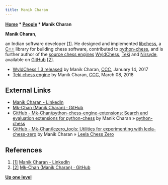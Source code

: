 ```yaml
---
title: Manik Charan
---
```

**[Home](Home "Home") \* [People](People "People") \* Manik Charan**


**Manik Charan**,  

an Indian software developer <a id="cite-note-1" href="#cite-ref-1">[1]</a>. 
He designed and implemented [libchess](Libchess "Libchess"), a [C++](Cpp "Cpp") library for building chess software, contributed to [python-chess](Python-chess "Python-chess"), and is further author of the [source chess engines](Category:Open_Source "Category:Open Source") [WyldChess](WyldChess "WyldChess"), [Teki](index.php?title=Teki&action=edit&redlink=1 "Teki (page does not exist)") and [Nirsyde](index.php?title=Nirsyde&action=edit&redlink=1 "Nirsyde (page does not exist)"), available on [GitHub](https://en.wikipedia.org/wiki/GitHub) <a id="cite-note-2" href="#cite-ref-2">[2]</a>.






* [WyldChess 1.3 released](http://www.talkchess.com/forum3/viewtopic.php?f=2&t=62823) by Manik Charan, [CCC](CCC "CCC"), January 14, 2017
* [Teki chess engine](http://www.talkchess.com/forum3/viewtopic.php?f=2&t=66779) by Manik Charan, [CCC](CCC "CCC"), March 08, 2018


## External Links


* [Manik Charan - LinkedIn](https://www.linkedin.com/in/mkcharan/)
* [Mk-Chan (Manik Charan) · GitHub](https://github.com/Mk-chan)
* [GitHub - Mk-Chan/python-chess-engine-extensions: Search and evaluation extensions for python-chess](https://github.com/Mk-Chan/python-chess-engine-extensions) by Manik Charan » [python-chess](Python-chess "Python-chess")
* [GitHub - Mk-Chan/lczero\_tools: Utilities for experimenting with leela-chess-zero](https://github.com/Mk-Chan/lczero_tools) by Manik Charan » [Leela Chess Zero](Leela_Chess_Zero "Leela Chess Zero")


## References


1. <a id="cite-ref-1" href="#cite-note-1">[1]</a> [Manik Charan - LinkedIn](https://www.linkedin.com/in/mkcharan/)
2. <a id="cite-ref-2" href="#cite-note-2">[2]</a> [Mk-Chan (Manik Charan) · GitHub](https://github.com/MK-chan)

**[Up one level](People "People")**







 
